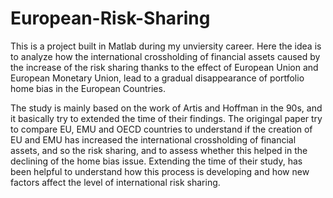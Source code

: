 # European-Risk-Sharing
This is a project built in Matlab during my unviersity career. Here the idea is to analyze how the international crossholding of financial assets caused by the increase of the risk sharing thanks to the effect of European Union and European Monetary Union, lead to a gradual disappearance of portfolio home bias in the European Countries.

The study is mainly based on the work of Artis and Hoffman in the 90s, and it basically try to extended the time of their findings. The origingal paper try to compare EU, EMU and OECD countries to understand if the creation of EU and EMU has increased the international crossholding of financial assets, and so the risk sharing, and to assess whether this helped in the declining of the home bias issue.
Extending the time of their study, has been helpful to understand how this process is developing and how new factors affect the level of international risk sharing.
